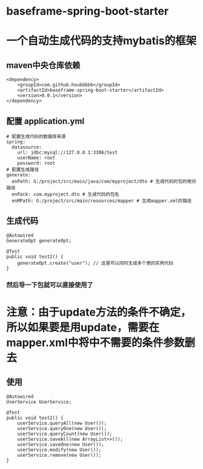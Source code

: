 # baseframe-spring-boot-starter
# 一个自动生成代码的支持mybatis的框架
## maven中央仓库依赖
```
<dependency>
    <groupId>com.github.houbbbbb</groupId>
    <artifactId>baseframe-spring-boot-starter</artifactId>
    <version>0.0.1</version>
</dependency>
```
## 配置 application.yml
```
# 配置生成代码的数据库来源
spring:
  datasource:
    url: jdbc:mysql://127.0.0.1:3306/test
    userName: root
    password: root
# 配置生成路径
generate:
  enPath: G:/project/src/main/java/com/myproject/dto # 生成代码的包的绝对路径
  enPack: com.myproject.dto # 生成代码的包名
  enMPath: G:/project/src/main/resources/mapper # 生成mapper.xml的路径
```
## 生成代码
```
@Autowired
GenerateOpt generateOpt;

@Test
public void test2() {
    generateOpt.create("user"); // 这里可以同时生成多个表的实例代码
}
```
### 然后导一下包就可以直接使用了
# 注意：由于update方法的条件不确定，所以如果要是用update，需要在mapper.xml中将<where>中不需要的条件参数删去
## 使用
```
@Autowired
UserService UserService;
    
@Test
public void test2() {
    userService.queryAll(new User());
    userService.queryOne(new User());
    userService.queryCount(new User());
    userService.saveAll(new ArrayList<>());
    userService.saveOne(new User());
    userService.modify(new User());
    userService.remove(new User());
}
    
```
